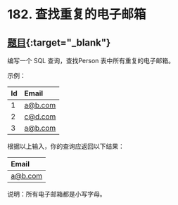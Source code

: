 # 182. 查找重复的电子邮箱
## [题目](https://leetcode.cn/problems/duplicate-emails){:target="_blank"}

编写一个 SQL 查询，查找Person 表中所有重复的电子邮箱。

示例：

| Id  | Email   |
|:----|:--------|
| 1   | a@b.com |
| 2   | c@d.com |
| 3   | a@b.com |

根据以上输入，你的查询应返回以下结果：

| Email   |
|:--------|
| a@b.com |

说明：所有电子邮箱都是小写字母。
